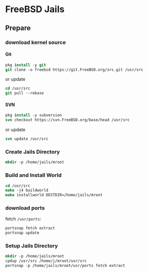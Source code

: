 # FreeBSD Jails
## Prepare
### download kernel source
#### Git
```tcsh
pkg install -y git
git clone -o freebsd https://git.FreeBSD.org/src.git /usr/src
```
or update
```tcsh
cd /usr/src
git pull --rebase
```
#### SVN
```tcsh
pkg install -y subversion
svn checkout https://svn.FreeBSD.org/base/head /usr/src
```
or update
```tcsh
svn update /usr/src
```
### Create Jails Directory
```tcsh
mkdir -p /home/jails/mroot
```
### Build and Install World
```tcsh
cd /usr/src
make -j4 buildworld
make installworld DESTDIR=/home/jails/mroot
```
### download ports
fetch `/usr/ports`:
```tcsh
portsnap fetch extract
portsnap update
```
### Setup Jails Directory
```tcsh
mkdir -p /home/jails/mroot
cpdup /usr/src /home/j/mroot/usr/src
portsnap -p /home/jails/mroot/usr/ports fetch extract
```
